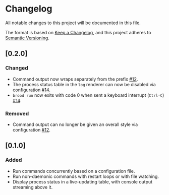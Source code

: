 # Changelog

All notable changes to this project will be documented in this file.

The format is based on [Keep a Changelog](https://keepachangelog.com/en/1.0.0/),
and this project adheres to [Semantic Versioning](https://semver.org/spec/v2.0.0.html).

## [0.2.0]

### Changed

- Command output now wraps separately from the prefix [#12](https://github.com/JoshKarpel/brood/pull/12).
- The process status table in the `log` renderer can now be disabled via configuration [#14](https://github.com/JoshKarpel/brood/pull/14).
- `brood run` now exits with code 0 when sent a keyboard interrupt (`Ctrl-C`) [#14](https://github.com/JoshKarpel/brood/pull/14).

### Removed

- Command output can no longer be given an overall style via configuration [#12](https://github.com/JoshKarpel/brood/pull/12).

## [0.1.0]

### Added

- Run commands concurrently based on a configuration file.
- Run non-daemonic commands with restart loops or with file watching.
- Display process status in a live-updating table, with console output streaming above it.
